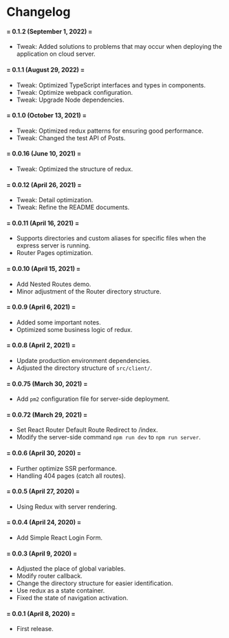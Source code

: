 # Changelog

#### = 0.1.2 (September 1, 2022) =

* Tweak: Added solutions to problems that may occur when deploying the application on cloud server.


#### = 0.1.1 (August 29, 2022) =

* Tweak: Optimized TypeScript interfaces and types in components.
* Tweak: Optimize webpack configuration.
* Tweak: Upgrade Node dependencies.



#### = 0.1.0 (October 13, 2021) =

* Tweak: Optimized redux patterns for ensuring good performance.
* Tweak: Changed the test API of Posts.


#### = 0.0.16 (June 10, 2021) =

* Tweak: Optimized the structure of redux.


#### = 0.0.12 (April 26, 2021) =

* Tweak: Detail optimization.
* Tweak: Refine the README documents.


#### = 0.0.11 (April 16, 2021) =

* Supports directories and custom aliases for specific files when the express server is running.
* Router Pages optimization.


#### = 0.0.10 (April 15, 2021) =

* Add Nested Routes demo.
* Minor adjustment of the Router directory structure. 


#### = 0.0.9 (April 6, 2021) =

* Added some important notes.
* Optimized some business logic of redux.


#### = 0.0.8 (April 2, 2021) =

* Update production environment dependencies.
* Adjusted the directory structure of `src/client/`.


#### = 0.0.75 (March 30, 2021) =

* Add `pm2` configuration file for server-side deployment.



#### = 0.0.72 (March 29, 2021) =

* Set React Router Default Route Redirect to /index.
* Modify the server-side command `npm run dev` to `npm run server`.



#### = 0.0.6 (April 30, 2020) =

* Further optimize SSR performance.
* Handling 404 pages (catch all routes).


#### = 0.0.5 (April 27, 2020) =

* Using Redux with server rendering.


#### = 0.0.4 (April 24, 2020) =

* Add Simple React Login Form.



#### = 0.0.3 (April 9, 2020) =

* Adjusted the place of global variables.
* Modify router callback.
* Change the directory structure for easier identification.
* Use redux as a state container.
* Fixed the state of navigation activation.


#### = 0.0.1 (April 8, 2020) =

* First release.
